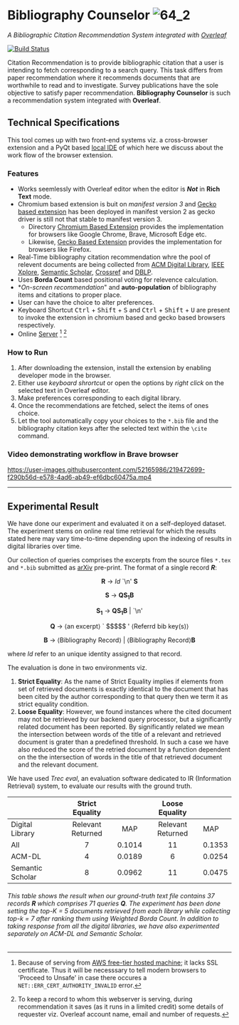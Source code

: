 # Bibliography Counselor ![64_2](https://user-images.githubusercontent.com/52165986/219769891-905512cd-dfd0-4502-98ec-4f3e6daa7a5d.png)


_A Bibliographic Citation Recommendation System integrated with [Overleaf](https://www.overleaf.com)_

[![Build Status](https://travis-ci.org/joemccann/dillinger.svg?branch=master)](https://github.com/DDuttaGit/OverleafCounselor/README.md)

Citation Recommendation is to provide bibliographic citation that a user is intending to fetch corresponding to a search query. This task differs from paper recommendation where it recommends documents that are worthwhile to read and to investigate. Survey publications have the sole objective to satisfy paper recommendation. __Bibliography Counselor__ is such a recommendation system integrated with __Overleaf__.

## Technical Specifications
This tool comes up with two front-end systems viz. a cross-browser extension and a PyQt based [local IDE](https://github.com/DDuttaGit/Bibliography-Counselor/tree/main/Local%20IDE) of which here we discuss about the work flow of the browser extension.

### Features

- Works seemlessly with Overleaf editor when the editor is ___Not___ in **Rich Text** mode.
- Chromium based extension is buit on _manifest version 3_ and [Gecko based extension](https://addons.mozilla.org/en-US/firefox/addon/bibliography-counselor/) has been deployed in manifest version 2 as gecko driver is still not that stable to manifest version 3.
    * Directory [Chromium Based Extension](https://github.com/DDuttaGit/Bibliography-Counselor/tree/main/Chromium%20Based%20Extension) provides the implementation for browsers like Google Chrome, Brave, Microsoft Edge etc.
    * Likewise, [Gecko Based Extension](https://github.com/DDuttaGit/Bibliography-Counselor/tree/main/Gecko%20Based%20Extension) provides the implementation for browsers like Firefox.
- Real-Time bibliography citation recommendation whre the pool of relevent documents are being collected from [ACM Digital Library](https://dl.acm.org/), [IEEE Xplore](https://ieeexplore.ieee.org/), [Semantic Scholar](https://www.semanticscholar.org/), [Crossref](https://www.crossref.org/) and [DBLP](https://dblp.org/).
- Uses **Borda Count** based positional voting for relevence calculation.
- **On-screen recommendation*" and **auto-population** of bibliography items and citations to proper place.
- User can have the choice to alter preferences.
- Keyboard Shortcut <kbd>Ctrl</kbd> + <kbd>Shift</kbd> + <kbd>S</kbd> and <kbd>Ctrl</kbd> + <kbd>Shift</kbd> + <kbd>U</kbd> are present to invoke the extension in chromium based and gecko based browsers respectively.
- Online [Server](https://github.com/DDuttaGit/Bibliography-Counselor/tree/main/Server) [^1] [^2]

### How to Run
1. After downloading the extension, install the extension by enabling developer mode in the browser.
2. Either use _keyboard shrortcut_ or open the options by _right click_ on the selected text in Overleaf editor.
3. Make preferences corresponding to each digital library.
4. Once the recommendations are fetched, select the items of ones choice.
5. Let the tool automatically copy your choices to the `*.bib` file and the bibliography citation keys after the selected text within the `\cite` command.

### Video demonstrating workflow in Brave browser

https://user-images.githubusercontent.com/52165986/219472699-f290b56d-e578-4ad6-ab49-ef6dbc60475a.mp4


<!-- https://user-images.githubusercontent.com/52165986/219595267-43136366-1b93-4d30-ba25-bdc1e6a31a71.mp4-->


  
---

## Experimental Result
We have done our experiment and evaluated it on a self-deployed dataset. The experiment stems on online real time retrieval for which the results stated here may vary time-to-time depending upon the indexing of results in digital libraries over time.

Our collection of queries comprises the excerpts from the source files `*.tex` and `*.bib` submitted as [arXiv](https://arxiv.org/) pre-print. The format of a single record ___R___:
<div align='center'>

__R__ → _Id_ \`\n' __S__

__S__ → __QS<sub>1</sub>B__

__S<sub>1</sub>__ → __QS<sub>1</sub>B__  |  \`\n'

__Q__ →  ⟨an excerpt⟩ \` \$\$\$\$\$ '  ⟨Referrd bib key(s)⟩

__B__  →  ⟨Bibliography Record⟩ | ⟨Bibliography Record⟩__B__
</div>
where <i>Id</i> refer to an unique identity assigned to that record.


The evaluation is done in two environments viz.
1. __Strict Equality__: As the name of Strict Equality implies if elements from set of retrieved documents is exactly identical to the document that has been cited by the author corresponding to that query then we term it as strict equality condition.
2. __Loose Equality__: However, we found instances where the cited document may not be retrieved by our backend query processor, but a significantly related document has been reported. By significantly related we mean the intersection between words of the title of a relevant and retrieved document is grater than a predefined threshold. In such a case we have also reduced the score of the retried document by a function dependent on the the intersection of words in the title of that retrieved document and the relevant document.

We have used _Trec eval_, an evaluation software dedicated to IR (Information Retrieval) system, to evaluate our results with the ground truth. 

|                  |  Strict Equality  |        |   Loose Equality  |        |
|------------------|:-----------------:|:------:|:-----------------:|--------|
| Digital Library  | Relevant Returned |   MAP  | Relevant Returned |   MAP  |
|              All |         7         | 0.1014 |         11        | 0.1353 |
|           ACM-DL |         4         | 0.0189 |         6         | 0.0254 |
| Semantic Scholar |         8         | 0.0962 |         11        | 0.0475 |
###### This table shows the result when our ground-truth text file contains 37 records __R__ which comprises 71 queries __Q__. The experiment has been done setting the _top-K_ = 5 documents retrieved from each library while collecting _top-k_ = 7 after ranking them using Weighted Borda Count. In addition to taking response from all  the digital libraries, we have also experimented separately on ACM-DL and Semantic Scholar.



[^1]: Because of serving from [AWS free-tier hosted machine](https://13.233.129.4/homepage.html); it lacks SSL certificate. Thus it will be necesssary to tell modern browsers to 'Proceed to Unsafe' in case there occures a `NET::ERR_CERT_AUTHORITY_INVALID` error.
[^2]: To keep a record to whom this webserver is serving, during recommendation it saves (as it runs in a limited credit) some details of requester viz. Overleaf account name, email and number of requests.
